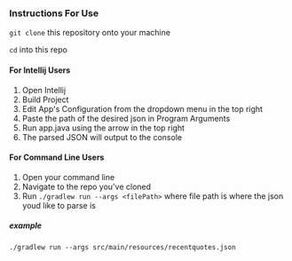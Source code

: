 
### Instructions For Use
`git clone` this repository onto your machine

`cd` into this repo

#### For Intellij Users
1. Open Intellij
2. Build Project
3. Edit App's Configuration from the dropdown menu in the top right
4. Paste the path of the desired json in Program Arguments
5. Run app.java using the arrow in the top right
6. The parsed JSON will output to the console

#### For Command Line Users
1. Open your command line
2. Navigate to the repo you've cloned
3. Run `./gradlew run --args <filePath>` where file path is where the json youd like to parse is
  
 ##### example
  `./gradlew run --args src/main/resources/recentquotes.json`

